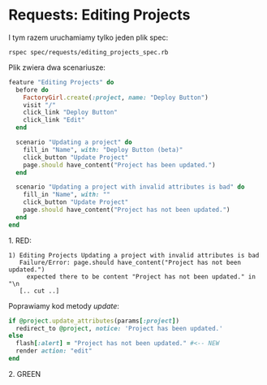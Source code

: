 # Requests: Editing Projects

I tym razem uruchamiamy tylko jeden plik spec:

    rspec spec/requests/editing_projects_spec.rb

Plik zwiera dwa scenariusze:

```ruby
feature "Editing Projects" do
  before do
    FactoryGirl.create(:project, name: "Deploy Button")
    visit "/"
    click_link "Deploy Button"
    click_link "Edit"
  end

  scenario "Updating a project" do
    fill_in "Name", with: "Deploy Button (beta)"
    click_button "Update Project"
    page.should have_content("Project has been updated.")
  end

  scenario "Updating a project with invalid attributes is bad" do
    fill_in "Name", with: ""
    click_button "Update Project"
    page.should have_content("Project has not been updated.")
  end
end
```

1\. RED:

    1) Editing Projects Updating a project with invalid attributes is bad
       Failure/Error: page.should have_content("Project has not been updated.")
         expected there to be content "Project has not been updated." in "\n
       [.. cut ..]

Poprawiamy kod metody *update*:

```ruby
if @project.update_attributes(params[:project])
  redirect_to @project, notice: 'Project has been updated.'
else
  flash[:alert] = "Project has not been updated." #<-- NEW
  render action: "edit"
end
```

2\. GREEN
